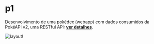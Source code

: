# p1
Desenvolvimento de uma pokédex (webapp) com dados consumidos da PokéAPI v2, uma RESTful API: [**ver detalhes**](https://aprendacodar.blogspot.com/2022/04/desenvolvimento-de-uma-pokedex-webapp.html).



![layout!](https://blogger.googleusercontent.com/img/b/R29vZ2xl/AVvXsEgFyBGZTD94paX-a9XI60LzTEw4b_2Zids4DbVoFpA6EZgQ41L5pn4NO3gvik-HtOmW_fBVXvU-ejmdrI5cFH95aVnC9x1vlNmTpIGWTgid7YK8YoIqeGISYMAgq_TNmVjnuq367I--RS-EZofwYXYnTY7v4hQqnEjTEc9x7XXe0-d0s94HOqT6IgLL/s1600/img1.png)
